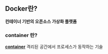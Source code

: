 ## Docker란?

**컨테이너 기반의 오픈소스 가상화 플랫폼**

### container 란?
**[container](obsidian://open?vault=TIL_yeonsang&file=TIL%2FContainer%2FContainer)**
격리된 공간에서 프로세스가 동작하는 기술
